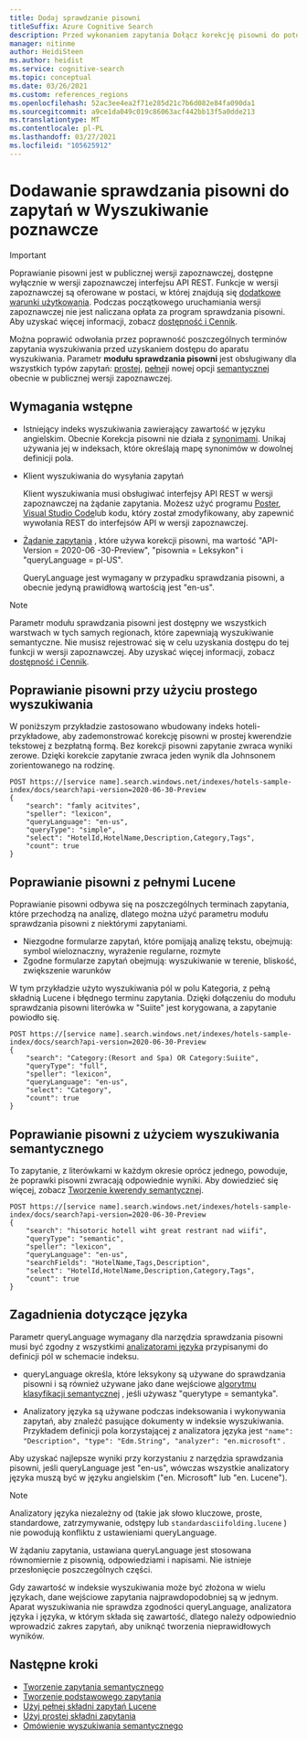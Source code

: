 ```yaml
---
title: Dodaj sprawdzanie pisowni
titleSuffix: Azure Cognitive Search
description: Przed wykonaniem zapytania Dołącz korekcję pisowni do potoku zapytania, aby naprawić literówki.
manager: nitinme
author: HeidiSteen
ms.author: heidist
ms.service: cognitive-search
ms.topic: conceptual
ms.date: 03/26/2021
ms.custom: references_regions
ms.openlocfilehash: 52ac3ee4ea2f71e285d21c7b6d082e84fa090da1
ms.sourcegitcommit: a9ce1da049c019c86063acf442bb13f5a0dde213
ms.translationtype: MT
ms.contentlocale: pl-PL
ms.lasthandoff: 03/27/2021
ms.locfileid: "105625912"
---
```

# <a name="add-spell-check-to-queries-in-cognitive-search"></a>Dodawanie sprawdzania pisowni do zapytań w Wyszukiwanie poznawcze

> [!IMPORTANT]
> Poprawianie pisowni jest w publicznej wersji zapoznawczej, dostępne wyłącznie w wersji zapoznawczej interfejsu API REST. Funkcje w wersji zapoznawczej są oferowane w postaci, w której znajdują się [dodatkowe warunki użytkowania](https://azure.microsoft.com/support/legal/preview-supplemental-terms/). Podczas początkowego uruchamiania wersji zapoznawczej nie jest naliczana opłata za program sprawdzania pisowni. Aby uzyskać więcej informacji, zobacz [dostępność i Cennik](semantic-search-overview.md#availability-and-pricing).

Można poprawić odwołania przez poprawność poszczególnych terminów zapytania wyszukiwania przed uzyskaniem dostępu do aparatu wyszukiwania. Parametr **modułu sprawdzania pisowni** jest obsługiwany dla wszystkich typów zapytań: [prostej](query-simple-syntax.md), [pełnej](query-lucene-syntax.md)i nowej opcji [semantycznej](semantic-how-to-query-request.md) obecnie w publicznej wersji zapoznawczej.

## <a name="prerequisites"></a>Wymagania wstępne

+ Istniejący indeks wyszukiwania zawierający zawartość w języku angielskim. Obecnie Korekcja pisowni nie działa z [synonimami](search-synonyms.md). Unikaj używania jej w indeksach, które określają mapę synonimów w dowolnej definicji pola.

+ Klient wyszukiwania do wysyłania zapytań

  Klient wyszukiwania musi obsługiwać interfejsy API REST w wersji zapoznawczej na żądanie zapytania. Możesz użyć programu [Poster](search-get-started-rest.md), [Visual Studio Code](search-get-started-vs-code.md)lub kodu, który został zmodyfikowany, aby zapewnić wywołania REST do interfejsów API w wersji zapoznawczej.

+ [Żądanie zapytania](/rest/api/searchservice/preview-api/search-documents) , które używa korekcji pisowni, ma wartość "API-Version = 2020-06 -30-Preview", "pisownia = Leksykon" i "queryLanguage = pl-US".

  QueryLanguage jest wymagany w przypadku sprawdzania pisowni, a obecnie jedyną prawidłową wartością jest "en-us".

> [!Note]
> Parametr modułu sprawdzania pisowni jest dostępny we wszystkich warstwach w tych samych regionach, które zapewniają wyszukiwanie semantyczne. Nie musisz rejestrować się w celu uzyskania dostępu do tej funkcji w wersji zapoznawczej. Aby uzyskać więcej informacji, zobacz [dostępność i Cennik](semantic-search-overview.md#availability-and-pricing).

## <a name="spell-correction-with-simple-search"></a>Poprawianie pisowni przy użyciu prostego wyszukiwania

W poniższym przykładzie zastosowano wbudowany indeks hoteli-przykładowe, aby zademonstrować korekcję pisowni w prostej kwerendzie tekstowej z bezpłatną formą. Bez korekcji pisowni zapytanie zwraca wyniki zerowe. Dzięki korekcie zapytanie zwraca jeden wynik dla Johnsonem zorientowanego na rodzinę.

```http
POST https://[service name].search.windows.net/indexes/hotels-sample-index/docs/search?api-version=2020-06-30-Preview
{
    "search": "famly acitvites",
    "speller": "lexicon",
    "queryLanguage": "en-us",
    "queryType": "simple",
    "select": "HotelId,HotelName,Description,Category,Tags",
    "count": true
}
```

## <a name="spell-correction-with-full-lucene"></a>Poprawianie pisowni z pełnymi Lucene

Poprawianie pisowni odbywa się na poszczególnych terminach zapytania, które przechodzą na analizę, dlatego można użyć parametru modułu sprawdzania pisowni z niektórymi zapytaniami.

+ Niezgodne formularze zapytań, które pomijają analizę tekstu, obejmują: symbol wieloznaczny, wyrażenie regularne, rozmyte
+ Zgodne formularze zapytań obejmują: wyszukiwanie w terenie, bliskość, zwiększenie warunków

W tym przykładzie użyto wyszukiwania pól w polu Kategoria, z pełną składnią Lucene i błędnego terminu zapytania. Dzięki dołączeniu do modułu sprawdzania pisowni literówka w "Suiite" jest korygowana, a zapytanie powiodło się.

```http
POST https://[service name].search.windows.net/indexes/hotels-sample-index/docs/search?api-version=2020-06-30-Preview
{
    "search": "Category:(Resort and Spa) OR Category:Suiite",
    "queryType": "full",
    "speller": "lexicon",
    "queryLanguage": "en-us",
    "select": "Category",
    "count": true
}
```

## <a name="spell-correction-with-semantic-search"></a>Poprawianie pisowni z użyciem wyszukiwania semantycznego

To zapytanie, z literówkami w każdym okresie oprócz jednego, powoduje, że poprawki pisowni zwracają odpowiednie wyniki. Aby dowiedzieć się więcej, zobacz [Tworzenie kwerendy semantycznej](semantic-how-to-query-request.md).

```http
POST https://[service name].search.windows.net/indexes/hotels-sample-index/docs/search?api-version=2020-06-30-Preview     
{
    "search": "hisotoric hotell wiht great restrant nad wiifi",
    "queryType": "semantic",
    "speller": "lexicon",
    "queryLanguage": "en-us",
    "searchFields": "HotelName,Tags,Description",
    "select": "HotelId,HotelName,Description,Category,Tags",
    "count": true
}
```

## <a name="language-considerations"></a>Zagadnienia dotyczące języka

Parametr queryLanguage wymagany dla narzędzia sprawdzania pisowni musi być zgodny z wszystkimi [analizatorami języka](index-add-language-analyzers.md) przypisanymi do definicji pól w schemacie indeksu. 

+ queryLanguage określa, które leksykony są używane do sprawdzania pisowni i są również używane jako dane wejściowe [algorytmu klasyfikacji semantycznej](semantic-answers.md) , jeśli używasz "querytype = semantyka".

+ Analizatory języka są używane podczas indeksowania i wykonywania zapytań, aby znaleźć pasujące dokumenty w indeksie wyszukiwania. Przykładem definicji pola korzystającej z analizatora języka jest `"name": "Description", "type": "Edm.String", "analyzer": "en.microsoft"` .

Aby uzyskać najlepsze wyniki przy korzystaniu z narzędzia sprawdzania pisowni, jeśli queryLanguage jest "en-us", wówczas wszystkie analizatory języka muszą być w języku angielskim ("en. Microsoft" lub "en. Lucene").

> [!NOTE]
> Analizatory języka niezależny od (takie jak słowo kluczowe, proste, standardowe, zatrzymywanie, odstępy lub `standardasciifolding.lucene` ) nie powodują konfliktu z ustawieniami queryLanguage.

W żądaniu zapytania, ustawiana queryLanguage jest stosowana równomiernie z pisownią, odpowiedziami i napisami. Nie istnieje przesłonięcie poszczególnych części.

Gdy zawartość w indeksie wyszukiwania może być złożona w wielu językach, dane wejściowe zapytania najprawdopodobniej są w jednym. Aparat wyszukiwania nie sprawdza zgodności queryLanguage, analizatora języka i języka, w którym składa się zawartość, dlatego należy odpowiednio wprowadzić zakres zapytań, aby uniknąć tworzenia nieprawidłowych wyników.

## <a name="next-steps"></a>Następne kroki

+ [Tworzenie zapytania semantycznego](semantic-how-to-query-request.md)
+ [Tworzenie podstawowego zapytania](search-query-create.md)
+ [Użyj pełnej składni zapytań Lucene](query-Lucene-syntax.md)
+ [Użyj prostej składni zapytania](query-simple-syntax.md)
+ [Omówienie wyszukiwania semantycznego](semantic-search-overview.md)